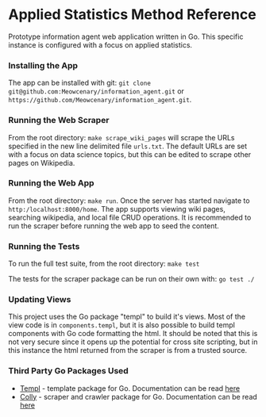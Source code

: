 # Applied Statistics Method Reference
Prototype information agent web application written in Go. This specific instance is configured with a focus on applied
statistics.

### Installing the App
The app can be installed with git: `git clone git@github.com:Meowcenary/information_agent.git` or
`https://github.com/Meowcenary/information_agent.git`.

### Running the Web Scraper
From the root directory: `make scrape_wiki_pages` will scrape the URLs specified in the new line delimited file
`urls.txt`. The default URLs are set with a focus on data science topics, but this can be edited to scrape other pages
on Wikipedia.

### Running the Web App
From the root directory: `make run`. Once the server has started navigate to `http:/localhost:8000/home`. The app
supports viewing wiki pages, searching wikipedia, and local file CRUD operations. It is recommended to run the scraper
before running the web app to seed the content.

### Running the Tests
To run the full test suite, from the root directory: `make test`

The tests for the scraper package can be run on their own with: `go test ./`

### Updating Views
This project uses the Go package "templ" to build it's views. Most of the view code is in `components.templ`, but it is
also possible to build templ components with Go code formatting the html. It should be noted that this is not very
secure since it opens up the potential for cross site scripting, but in this instance the html returned from the scraper
is from a trusted source.

### Third Party Go Packages Used
- [Templ](https://pkg.go.dev/github.com/josegpt/go-utils/templ) - template package for Go. Documentation can be read [here](https://templ.guide/)
- [Colly](https://github.com/gocolly/colly) - scraper and crawler package for Go. Documentation can be read [here](https://go-colly.org/)
